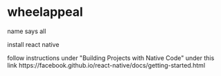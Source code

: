 # wheelappeal
name says all

<p> install react native </p>
follow instructions under "Building Projects with Native Code" under this link
<href> https://facebook.github.io/react-native/docs/getting-started.html </href>
